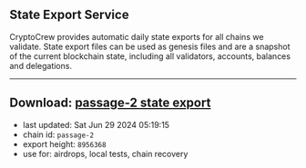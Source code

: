 ## State Export Service
CryptoCrew provides automatic daily state exports for all chains we validate. State export files can be used as genesis files and are a snapshot of the current blockchain state, including all validators, accounts, balances and delegations.

---
**Download: [passage-2 state export](https://dl-eu2.ccvalidators.com/SERVICE/passage/passage-2_export_8956368.json)**
---

- last updated: Sat Jun 29 2024 05:19:15
- chain id: `passage-2`
- export height: `8956368`
- use for: airdrops, local tests, chain recovery
